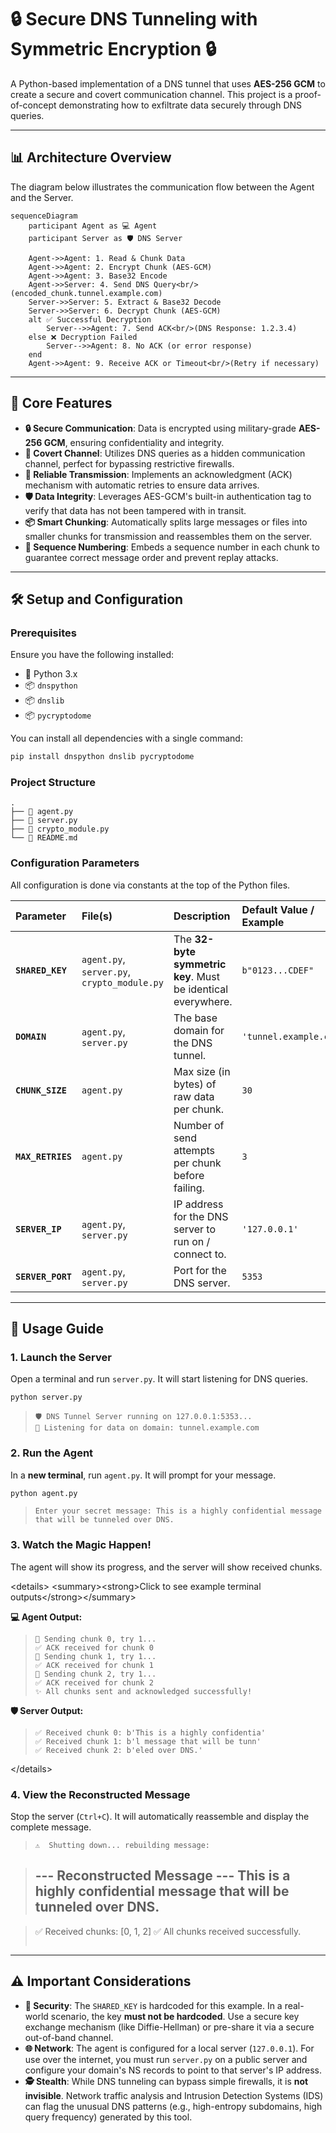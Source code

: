 
# 🔒 Secure DNS Tunneling with Symmetric Encryption 🔒

A Python-based implementation of a DNS tunnel that uses **AES-256 GCM** to create a secure and covert communication channel. This project is a proof-of-concept demonstrating how to exfiltrate data securely through DNS queries.

-----

## 📊 Architecture Overview

The diagram below illustrates the communication flow between the Agent and the Server.

```mermaid
sequenceDiagram
    participant Agent as 💻 Agent
    participant Server as 🛡️ DNS Server

    Agent->>Agent: 1. Read & Chunk Data
    Agent->>Agent: 2. Encrypt Chunk (AES-GCM)
    Agent->>Agent: 3. Base32 Encode
    Agent->>Server: 4. Send DNS Query<br/>(encoded_chunk.tunnel.example.com)
    Server->>Server: 5. Extract & Base32 Decode
    Server->>Server: 6. Decrypt Chunk (AES-GCM)
    alt ✅ Successful Decryption
        Server-->>Agent: 7. Send ACK<br/>(DNS Response: 1.2.3.4)
    else ❌ Decryption Failed
        Server-->>Agent: 8. No ACK (or error response)
    end
    Agent->>Agent: 9. Receive ACK or Timeout<br/>(Retry if necessary)
```

-----

## 🌟 Core Features

  * **🔒 Secure Communication**: Data is encrypted using military-grade **AES-256 GCM**, ensuring confidentiality and integrity.
  * **🤫 Covert Channel**: Utilizes DNS queries as a hidden communication channel, perfect for bypassing restrictive firewalls.
  * **🔁 Reliable Transmission**: Implements an acknowledgment (ACK) mechanism with automatic retries to ensure data arrives.
  * **🛡️ Data Integrity**: Leverages AES-GCM's built-in authentication tag to verify that data has not been tampered with in transit.
  * **📦 Smart Chunking**: Automatically splits large messages or files into smaller chunks for transmission and reassembles them on the server.
  * **🔢 Sequence Numbering**: Embeds a sequence number in each chunk to guarantee correct message order and prevent replay attacks.

-----

## 🛠️ Setup and Configuration

### Prerequisites

Ensure you have the following installed:

  * 🐍 Python 3.x
  * 📦 `dnspython`
  * 📦 `dnslib`
  * 📦 `pycryptodome`

You can install all dependencies with a single command:

```bash
pip install dnspython dnslib pycryptodome
```

### Project Structure

```
.
├── 📁 agent.py
├── 📁 server.py
├── 📁 crypto_module.py
└── 📄 README.md
```

### Configuration Parameters

All configuration is done via constants at the top of the Python files.

| Parameter | File(s) | Description | Default Value / Example |
| :--- | :--- | :--- | :--- |
| **`SHARED_KEY`** | `agent.py`, `server.py`, `crypto_module.py` | The **32-byte symmetric key**. Must be identical everywhere. | `b"0123...CDEF"` |
| **`DOMAIN`** | `agent.py`, `server.py` | The base domain for the DNS tunnel. | `'tunnel.example.com'` |
| **`CHUNK_SIZE`** | `agent.py` | Max size (in bytes) of raw data per chunk. | `30` |
| **`MAX_RETRIES`** | `agent.py` | Number of send attempts per chunk before failing. | `3` |
| **`SERVER_IP`** | `agent.py`, `server.py` | IP address for the DNS server to run on / connect to. | `'127.0.0.1'` |
| **`SERVER_PORT`**| `agent.py`, `server.py` | Port for the DNS server. | `5353` |

-----

## 🚀 Usage Guide

### 1\. Launch the Server

Open a terminal and run `server.py`. It will start listening for DNS queries.

```bash
python server.py
```

> ```
> 🛡️ DNS Tunnel Server running on 127.0.0.1:5353...
> 📡 Listening for data on domain: tunnel.example.com
> ```

### 2\. Run the Agent

In a **new terminal**, run `agent.py`. It will prompt for your message.

```bash
python agent.py
```

> ```
> Enter your secret message: This is a highly confidential message that will be tunneled over DNS.
> ```

### 3\. Watch the Magic Happen\!

The agent will show its progress, and the server will show received chunks.

\<details\>
\<summary\>\<strong\>Click to see example terminal outputs\</strong\>\</summary\>

**💻 Agent Output:**

> ```
> 🔹 Sending chunk 0, try 1...
> ✅ ACK received for chunk 0
> 🔹 Sending chunk 1, try 1...
> ✅ ACK received for chunk 1
> 🔹 Sending chunk 2, try 1...
> ✅ ACK received for chunk 2
> ✨ All chunks sent and acknowledged successfully!
> ```

**🛡️ Server Output:**

> ```
> ✅ Received chunk 0: b'This is a highly confidentia'
> ✅ Received chunk 1: b'l message that will be tunn'
> ✅ Received chunk 2: b'eled over DNS.'
> ```

\</details\>

### 4\. View the Reconstructed Message

Stop the server (`Ctrl+C`). It will automatically reassemble and display the complete message.

> ```
> ⚠️  Shutting down... rebuilding message:
> ```

> ## \--- Reconstructed Message --- This is a highly confidential message that will be tunneled over DNS.

> ✅ Received chunks: [0, 1, 2]
> ✅ All chunks received successfully.
>
> ```
> ```

-----

## ⚠️ Important Considerations

  * **🚨 Security**: The `SHARED_KEY` is hardcoded for this example. In a real-world scenario, the key **must not be hardcoded**. Use a secure key exchange mechanism (like Diffie-Hellman) or pre-share it via a secure out-of-band channel.
  * **🌐 Network**: The agent is configured for a local server (`127.0.0.1`). For use over the internet, you must run `server.py` on a public server and configure your domain's NS records to point to that server's IP address.
  * **🕵️ Stealth**: While DNS tunneling can bypass simple firewalls, it is **not invisible**. Network traffic analysis and Intrusion Detection Systems (IDS) can flag the unusual DNS patterns (e.g., high-entropy subdomains, high query frequency) generated by this tool.

